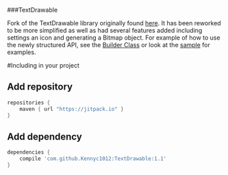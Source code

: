 ###TextDrawable 

Fork of the TextDrawable library originally found [here](https://github.com/amulyakhare/TextDrawable).
It has been reworked to be more simplified as well as had several features added including settings an icon and generating a Bitmap object. For example of how to use the newly structured API, see the [Builder Class](https://github.com/Kennyc1012/TextDrawable/blob/master/library/src/main/java/com/amulyakhare/textdrawable/TextDrawable.java#L204) or look at the [sample](https://github.com/Kennyc1012/TextDrawable/blob/master/sample/src/main/java/com/kennyc/sample/MainActivity.java) for examples. 

#Including in your project
## Add repository 
```groovy
repositories {
    maven { url "https://jitpack.io" }
}
```
## Add dependency
```groovy
dependencies {
    compile 'com.github.Kennyc1012:TextDrawable:1.1'
}
```

